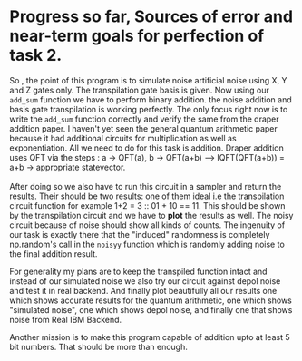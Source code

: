 # Progress so far, Sources of error and near-term goals for perfection of task 2.

So , the point of this program is to simulate noise artificial noise using X, Y and Z gates only. The transpilation gate basis is given. Now using our `add_sum` function we have to perform binary addition. the noise addition and basis gate transpilation is working perfectly. The only focus right now is to write the `add_sum` function correctly and verify the same from the draper addition paper. I haven't yet seen the general quantum arithmetic paper because it had additional circuits for multiplication as well as exponentiation. All we need to do for this task is addition. Draper addition uses QFT via the steps : a -> QFT(a), b -> QFT(a+b) --> IQFT(QFT(a+b)) = a+b -> appropriate statevector. \
\
After doing so we also have to run this circuit in a sampler and return the results. Their should be two results: one of them ideal i.e the transpilation circuit function for example 1+2 = 3 :: 01 + 10 == 11. This should be shown by the transpilation circuit and we have to **plot** the results as well. The noisy circuit because of noise should show all kinds of counts. The ingenuity of our task is exactly there that the "induced" randomness is completely np.random's call in the `noisyy` function which is randomly adding noise to the final addition result. 

For generality my plans are to keep the transpiled function intact and instead of our simulated noise we also try our circuit against depol noise and test it in real backend. And finally plot beautifully all our results one which shows accurate results for the quantum arithmetic, one which shows "simulated noise", one which shows depol noise, and finally one that shows noise from Real IBM Backend.

Another mission is to make this program capable of addition upto at least 5 bit numbers. That should be more than enough.
